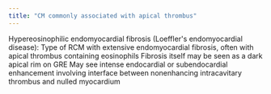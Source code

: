 ```yaml
---
title: "CM commonly associated with apical thrombus"
---
```

Hypereosinophilic endomyocardial fibrosis (Loeffler's endomyocardial disease): 
Type of RCM with extensive endomyocardial fibrosis, often with apical thrombus containing eosinophils
Fibrosis itself may be seen as a dark apical rim on GRE
May see intense endocardial or subendocardial enhancement involving interface between nonenhancing intracavitary thrombus and nulled myocardium

